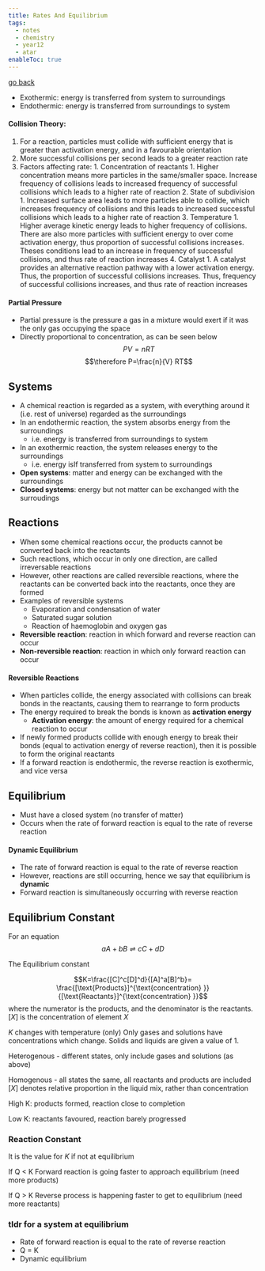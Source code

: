 ```yaml
---
title: Rates And Equilibrium
tags:
  - notes
  - chemistry
  - year12
  - atar
enableToc: true
---
```


[go back](12Subjects/12Chemistry.md)

- Exothermic: energy is transferred from system to surroundings
- Endothermic: energy is transferred from surroundings to system

#### Collision Theory:
1. For a reaction, particles must collide with sufficient energy that is greater than activation energy, and in a favourable orientation
2. More successful collisions per second leads to a greater reaction rate
3. Factors affecting rate:
		1. Concentration of reactants
			1. Higher concentration means more particles in the same/smaller space. Increase frequency of collisions leads to increased frequency of successful collisions which leads to a higher rate of reaction
		2. State of subdivision
			1. Increased surface area leads to more particles able to collide, which increases frequency of collisions and this leads to increased successful collisions which leads to a higher rate of reaction
		3. Temperature
			1. Higher average kinetic energy leads to higher frequency of collisions. There are also more particles with sufficient energy to over come activation energy, thus proportion of successful collisions increases. Theses conditions lead to an increase in frequency of successful collisions, and thus rate of reaction increases
		4. Catalyst
			1. A catalyst provides an alternative reaction pathway with a lower activation energy. Thus, the proportion of successful collisions increases. Thus, frequency of successful collisions increases, and thus rate of reaction increases

#### Partial Pressure
- Partial pressure is the pressure a gas in a mixture would exert if it was the only gas occupying the space
- Directly proportional to concentration, as can be seen below
$$PV=nRT$$
$$\therefore P=\frac{n}{V} RT$$

## Systems
- A chemical reaction is regarded as a system, with everything around it (i.e. rest of universe) regarded as the surroundings
- In an endothermic reaction, the system absorbs energy from the surroundings
	- i.e. energy is transferred from surroundings to system
- In an exothermic reaction, the system releases energy to the surroundings
	- i.e. energy isIf transferred from system to surroundings
- **Open systems**: matter and energy can be exchanged with the surroundings
- **Closed systems**: energy but not matter can be exchanged with the surroudings

## Reactions
- When some chemical reactions occur, the products cannot be converted back into the reactants
- Such reactions, which occur in only one direction, are called irreversable reactions
- However, other reactions are called reversible reactions, where the reactants can be converted back into the reactants, once they are formed
- Examples of reversible systems
	- Evaporation and condensation of water
	- Saturated sugar solution
	- Reaction of haemoglobin and oxygen gas
- **Reversible reaction**: reaction in which forward and reverse reaction can occur
- **Non-reversible reaction**: reaction in which only forward reaction can occur

#### Reversible Reactions
- When particles collide, the energy associated with collisions can break bonds in the reactants, causing them to rearrange to form products
- The energy required to break the bonds is known as **activation energy**
	- **Activation energy**: the amount of energy required for a chemical reaction to occur
- If newly formed products collide with enough energy to break their bonds (equal to activation energy of reverse reaction), then it is possible to form the original reactants
- If a forward reaction is endothermic, the reverse reaction is exothermic, and vice versa

## Equilibrium
- Must have a closed system (no transfer of matter)
- Occurs when the rate of forward reaction is equal to the rate of reverse reaction

#### Dynamic Equilibrium
- The rate of forward reaction is equal to the rate of reverse reaction
- However, reactions are still occurring, hence we say that equilibrium is **dynamic**
- Forward reaction is simultaneously occurring with reverse reaction

## Equilibrium Constant
For an equation
$$aA + bB \rightleftharpoons cC + dD$$

The Equilibrium constant 

$$K=\frac{[C]^c[D]^d}{[A]^a[B]^b}= \frac{[\text{Products}]^{\text{concentration} }}{[\text{Reactants}]^{\text{concentration} }}$$
where the numerator is the products, and the denominator is the reactants. $[X]$ is the concentration of element $X$

$K$ changes with temperature (only)
Only gases and solutions have concentrations which change. Solids and liquids are given a value of 1.

Heterogenous - different states, only include gases and solutions (as above)

Homogenous - all states the same, all reactants and products are included
$[X]$ denotes relative proportion in the liquid mix, rather than concentration

High K: products formed, reaction close to completion

Low K: reactants favoured, reaction barely progressed

### Reaction Constant
It is the value for $K$ if not at equilibrium

If Q < K
Forward reaction is going faster to approach equilibrium (need more products)

If Q > K 
Reverse process is happening faster to get to equilibrium (need more reactants) 

### tldr for a system at equilibrium
- Rate of forward reaction is equal to the rate of reverse reaction
- Q = K
- Dynamic equilibrium


